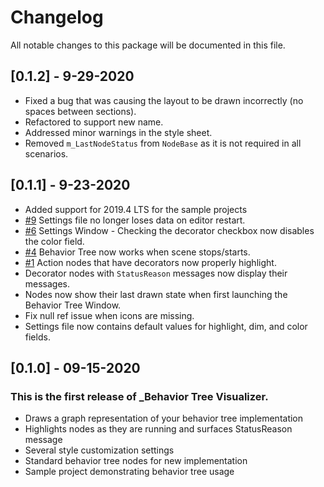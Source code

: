 # Changelog

All notable changes to this package will be documented in this file.

## [0.1.2] - 9-29-2020

* Fixed a bug that was causing the layout to be drawn incorrectly (no spaces between sections).
* Refactored to support new name.
* Addressed minor warnings in the style sheet.
* Removed `m_LastNodeStatus` from `NodeBase` as it is not required in all scenarios.

## [0.1.1] - 9-23-2020

* Added support for 2019.4 LTS for the sample projects
* [#9](https://github.com/Yecats/UnityBehaviorTreeVisualizer/issues/9) Settings file no longer loses data on editor restart.
* [#6](https://github.com/Yecats/UnityBehaviorTreeVisualizer/issues/6) Settings Window - Checking the decorator checkbox now disables the color field.
* [#4](https://github.com/Yecats/UnityBehaviorTreeVisualizer/issues/4) Behavior Tree now works when scene stops/starts.
* [#1](https://github.com/Yecats/UnityBehaviorTreeVisualizer/issues/1) Action nodes that have decorators now properly highlight.
* Decorator nodes with `StatusReason` messages now display their messages.
* Nodes now show their last drawn state when first launching the Behavior Tree Window.
* Fix null ref issue when icons are missing.
* Settings file now contains default values for highlight, dim, and color fields.

## [0.1.0] - 09-15-2020

### This is the first release of _Behavior Tree Visualizer.

* Draws a graph representation of your behavior tree implementation
* Highlights nodes as they are running and surfaces StatusReason message
* Several style customization settings
* Standard behavior tree nodes for new implementation
* Sample project demonstrating behavior tree usage
